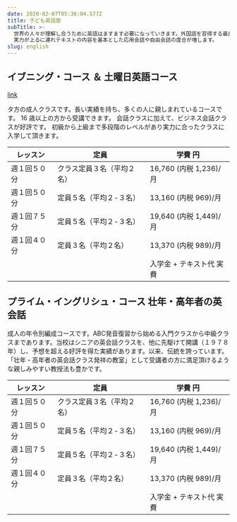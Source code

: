 ```yaml
---
date: 2020-02-07T05:36:04.577Z
title: 子ども英語塾
subTitle: >-
  世界の人々が理解し合うために英語はますます必要になっていきます。外国語を習得する最良の方法は『言葉のリズム』にまず慣れることです。初歩の段階ではテキストの内容に沿った会話練習が多く、
  実力が上るに連れテキストの内容を基本とした応用会話や自由会話の度合が増します。
slug: english
---
```

## イブニング・コース ＆ 土曜日英語コース[](/media/sample.pdf)

[link](media/sample.pdf)

[](/media/sample.pdf)タ方の成人クラスです。長い実績を持ち、多くの人に親しまれているコースです。 16 歳以上の方から受講できます。 会話クラスに加えて、ビジネス会話クラスが好評です。 初級から上級まで多段階のレベルがあり実力に合ったクラスに入学して頂きます。

| レッスン   | 定員            | 学費 円                |
| ------ | ------------- | ------------------- |
| 週１回５０分 | クラス定員３名（平均２名） | 16,760 (内税 1,236)/月 |
| 週１回５０分 | 定員５名（平均２-３名）  | 13,160 (内税 969)/月   |
| 週１回７５分 | 定員５名（平均２-３名）  | 19,640 (内税 1,449)/月 |
| 週１回４０分 | 定員３名（平均２名）    | 13,370 (内税 989)/月   |
|        |               | 入学金 + テキスト代 実費    |

## プライム・イングリシュ・コース 壮年・高年者の英会話

成人の年令別編成コースです。ABC発音復習から始める入門クラスから中級クラスまであります。当校はシニアの英会話クラスを、他に先駆けて開講（１９７８年）し、予想を超える好評を得た実績があります。以来、伝統を誇っています。「壮年・高年者の英会話クラス発祥の教室」として受講者の方に満足頂けるような親しみやすい教授法も豊かです。

| レッスン   | 定員            | 学費 円                |
| ------ | ------------- | ------------------- |
| 週１回５０分 | クラス定員３名（平均２名） | 16,760 (内税 1,236)/月 |
| 週１回５０分 | 定員５名（平均２-３名）  | 13,160 (内税 969)/月   |
| 週１回７５分 | 定員５名（平均２-３名）  | 19,640 (内税 1,449)/月 |
| 週１回４０分 | 定員３名（平均２名）    | 13,370 (内税 989)/月   |
|        |               | 入学金 + テキスト代 実費      |